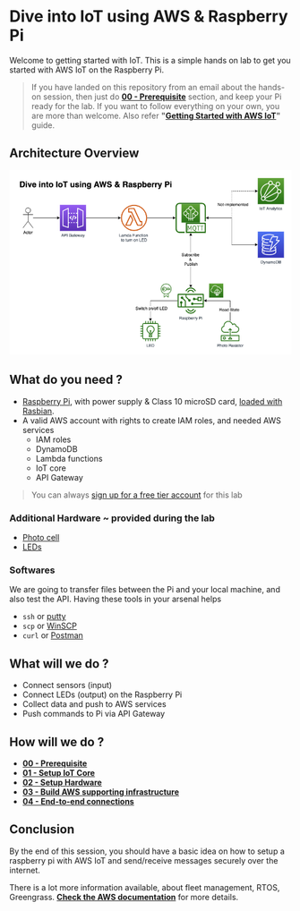 # Dive into IoT using AWS & Raspberry Pi

Welcome to getting started with IoT. This is a simple hands on lab to get you started with AWS IoT on the Raspberry Pi.

> If you have landed on this repository from an email about the hands-on session, then just do [**00 - Prerequisite**](00-prerequisite) section, and keep your Pi ready for the lab. If you want to follow everything on your own, you are more than welcome. Also refer **"[Getting Started with AWS IoT](https://docs.aws.amazon.com/iot/latest/developerguide/iot-gs.html)"** guide.

## Architecture Overview
![Architecture Overview](03-infrastructure/dive-into-iot.png)

## What do you need ?
 * [Raspberry Pi](https://raspberrypi.org), with power supply & Class 10 microSD card, [loaded with Rasbian](/00-prerequisite).
 * A valid AWS account with rights to create IAM roles, and needed AWS services
   * IAM roles
   * DynamoDB
   * Lambda functions
   * IoT core
   * API Gateway

> You can always [sign up for a free tier account](https://portal.aws.amazon.com/billing/signup#/start) for this lab

### Additional Hardware ~ provided during the lab

  * [Photo cell](https://www.adafruit.com/product/161)
  * [LEDs](https://www.adafruit.com/product/4202)

### Softwares

We are going to transfer files between the Pi and your local machine, and also test the API. Having these tools in your arsenal helps
 * `ssh` or [putty](https://www.chiark.greenend.org.uk/~sgtatham/putty/latest.html)
 * `scp` or [WinSCP](https://winscp.net/eng/index.php)
 * `curl` or [Postman](https://www.getpostman.com/downloads/)

## What will we do ?
 * Connect sensors (input)
 * Connect LEDs (output) on the Raspberry Pi
 * Collect data and push to AWS services
 * Push commands to Pi via API Gateway

## How will we do ?
 * **[00 - Prerequisite](/00-prerequisite)**
 * **[01 - Setup IoT Core](/01-iot-core)**
 * **[02 - Setup Hardware](/02-hardware)**
 * **[03 - Build AWS supporting infrastructure](/03-infrastructure)**
 * **[04 - End-to-end connections](/04-end-to-end)**

## Conclusion

By the end of this session, you should have a basic idea on how to setup a raspberry pi with AWS IoT and send/receive messages securely over the internet.

There is a lot more information available, about fleet management, RTOS, Greengrass. **[Check the AWS documentation](https://docs.aws.amazon.com/iot/latest/developerguide/what-is-aws-iot.html)** for more details.
